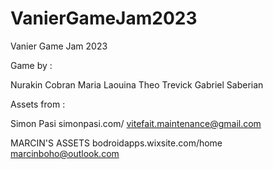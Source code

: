 # VanierGameJam2023
Vanier Game Jam 2023



Game by :

Nurakin Cobran
Maria Laouina
Theo Trevick
Gabriel Saberian


Assets from :

Simon Pasi
simonpasi.com/
vitefait.maintenance@gmail.com

MARCIN'S ASSETS
bodroidapps.wixsite.com/home
marcinboho@outlook.com